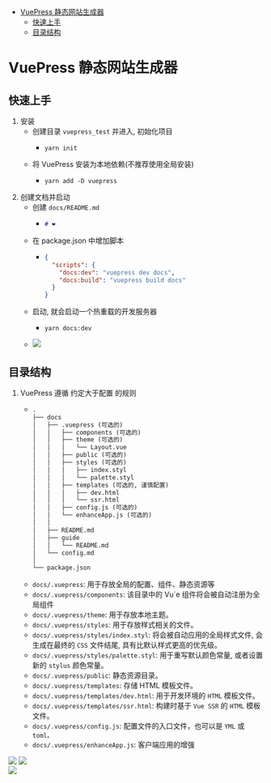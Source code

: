 <!-- TOC -->

- [VuePress 静态网站生成器](#vuepress-%E9%9D%99%E6%80%81%E7%BD%91%E7%AB%99%E7%94%9F%E6%88%90%E5%99%A8)
  - [快速上手](#%E5%BF%AB%E9%80%9F%E4%B8%8A%E6%89%8B)
  - [目录结构](#%E7%9B%AE%E5%BD%95%E7%BB%93%E6%9E%84)

<!-- /TOC -->

# VuePress 静态网站生成器

## 快速上手
1. 安装
    - 创建目录 `vuepress_test` 并进入, 初始化项目
      - ```
        yarn init
    - 将 VuePress 安装为本地依赖(不推荐使用全局安装)
      - ```
        yarn add -D vuepress
2. 创建文档并启动
    - 创建 `docs/README.md`
      - ```md
        # ❤️
    - 在 package.json 中增加脚本
      - ```json
        {
          "scripts": {
            "docs:dev": "vuepress dev docs",
            "docs:build": "vuepress build docs"
          }
        }
    - 启动, 就会启动一个热重载的开发服务器
      - ```shell
        yarn docs:dev
    - ![](../image/Snipaste_2022-08-31_08-49-21.png)
## 目录结构
1. VuePress 遵循 约定大于配置 的规则
    - ```md
      .
      ├── docs
      │   ├── .vuepress (可选的)
      │   │   ├── components (可选的)
      │   │   ├── theme (可选的)
      │   │   │   └── Layout.vue
      │   │   ├── public (可选的)
      │   │   ├── styles (可选的)
      │   │   │   ├── index.styl
      │   │   │   └── palette.styl
      │   │   ├── templates (可选的, 谨慎配置)
      │   │   │   ├── dev.html
      │   │   │   └── ssr.html
      │   │   ├── config.js (可选的)
      │   │   └── enhanceApp.js (可选的)
      │   │ 
      │   ├── README.md
      │   ├── guide
      │   │   └── README.md
      │   └── config.md
      │ 
      └── package.json
    - `docs/.vuepress`: 用于存放全局的配置、组件、静态资源等
    - `docs/.vuepress/components`: 该目录中的 Vu`e 组件将会被自动注册为全局组件
    - `docs/.vuepress/theme`: 用于存放本地主题。
    - `docs/.vuepress/styles`: 用于存放样式相关的文件。
    - `docs/.vuepress/styles/index.styl`: 将会被自动应用的全局样式文件, 会生成在最终的 `CSS` 文件结尾, 具有比默认样式更高的优先级。
    - `docs/.vuepress/styles/palette.styl`: 用于重写默认颜色常量, 或者设置新的 `stylus` 颜色常量。
    - `docs/.vuepress/public`: 静态资源目录。
    - `docs/.vuepress/templates`: 存储 HTML 模板文件。
    - `docs/.vuepress/templates/dev.html`: 用于开发环境的 `HTML` 模板文件。
    - `docs/.vuepress/templates/ssr.html`: 构建时基于 `Vue SSR` 的 `HTML` 模板文件。
    - `docs/.vuepress/config.js`: 配置文件的入口文件，也可以是 `YML` 或 `toml。`
    - `docs/.vuepress/enhanceApp.js`: 客户端应用的增强

![](../image/)
![](../image/)  
![](../image/)